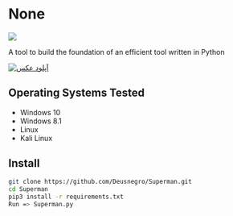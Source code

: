 # None
<h4 align="center"></h4>
<a href="http://python.org">
   <img src="https://img.shields.io/badge/python-v3.9.5-blue" >
</a>
 
A tool to build the foundation of an efficient tool written in Python

<a href="https://uupload.ir/view/none_dd0e.jpg" target="_blank"><img src="https://s4.uupload.ir/files/none_dd0e_thumb.jpg" border="0" alt="آپلود عکس" /></a>


## Operating Systems Tested
        
- Windows 10
- Windows 8.1
- Linux 
- Kali Linux

## Install
  
```bash
git clone https://github.com/Deusnegro/Superman.git
cd Superman
pip3 install -r requirements.txt
Run => Superman.py
```
